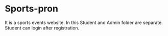 # Sports-pron
It is a sports events website. In this Student and Admin folder are separate.
Student can login after registration.

